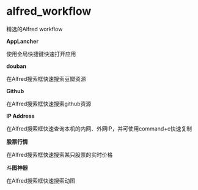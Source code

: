 # alfred_workflow
精选的Alfred workflow


**AppLancher**

使用全局快捷键快速打开应用


**douban**

在Alfred搜索框快速搜索豆瓣资源


**Github**

在Alfred搜索框快速搜索github资源


**IP&nbsp;Address**

在Alfred搜索框快速查询本机的内网、外网IP，并可使用command+c快速复制


**股票行情**

在Alfred搜索框快速搜索某只股票的实时价格


**斗图神器**

在Alfred搜索框快速搜索动图
